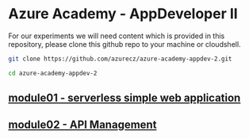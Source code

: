 # Azure Academy - AppDeveloper II

For our experiments we will need content which is provided in this repository, please clone this github repo to your machine or cloudshell.

```bash
git clone https://github.com/azurecz/azure-academy-appdev-2.git

cd azure-academy-appdev-2
```

## [module01 - serverless simple web application](module01/)
## [module02 - API Management](module02/)

